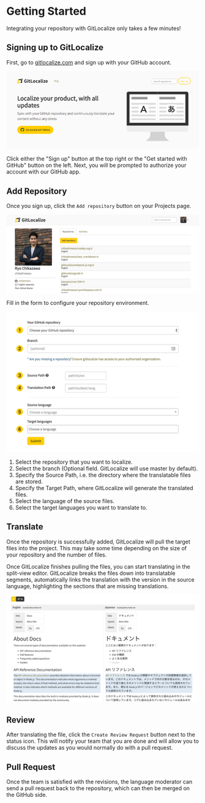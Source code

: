 # Getting Started

Integrating your repository with GitLocalize only takes a few minutes!

## Signing up to GitLocalize

First, go to [gitlocalize.com](https://gitlocalize.com) and sign up with your GitHub account.

![GitLocalize](assets/img/getting_started/gitlocalize.png)

Click either the "Sign up" button at the top right or the "Get started with GitHub" button on the left. Next, you will be prompted to authorize your account with our GitHub app.


## Add Repository

Once you sign up, click the `Add repository` button on your Projects page.

![Profile](assets/img/getting_started/profile.png)

Fill in the form to configure your repository environment.

![Add Repository](assets/img/getting_started/add_repository.png)

1. Select the repository that you want to localize.
2. Select the branch (Optional field. GitLocalize will use master by default).
3. Specify the Source Path, i.e. the directory where the translatable files are stored.
4. Specify the Target Path, where GitLocalize will generate the translated files.
5. Select the language of the source files.
6. Select the target languages you want to translate to.

## Translate

Once the repository is successfully added, GitLocalize will pull the target files into the project. This may take some time depending on the size of your repository and the number of files.

Once GitLocalize finishes pulling the files, you can start translating in the split-view editor. GitLocalize breaks the files down into translatable segments, automatically links the translation with the version in the source language, highlighting the sections that are missing translations.

![Diff management](/assets/img/about/diff_management.png)

## Review

After translating the file, click the `Create Review Request` button next to the status icon. This will notify your team that you are done and will allow you to discuss the updates as you would normally do with a pull request.

## Pull Request

Once the team is satisfied with the revisions, the language moderator can send a pull request back to the repository, which can then be merged on the GitHub side.

